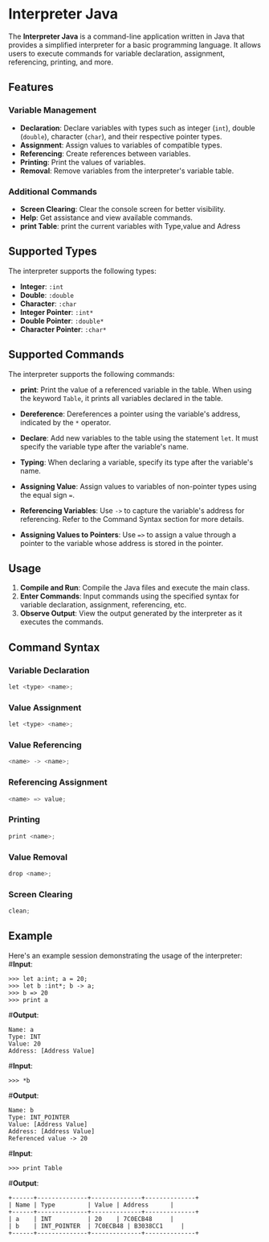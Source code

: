 # Interpreter Java

The **Interpreter Java** is a command-line application written in Java that provides a simplified interpreter for a basic programming language. It allows users to execute commands for variable declaration, assignment, referencing, printing, and more.

## Features

### Variable Management
- **Declaration**: Declare variables with types such as integer (`int`), double (`double`), character (`char`), and their respective pointer types.
- **Assignment**: Assign values to variables of compatible types.
- **Referencing**: Create references between variables.
- **Printing**: Print the values of variables.
- **Removal**: Remove variables from the interpreter's variable table.

### Additional Commands
- **Screen Clearing**: Clear the console screen for better visibility.
- **Help**: Get assistance and view available commands.
- **print Table**: print the current variables with Type,value and Adress

## Supported Types

The interpreter supports the following types:
- **Integer**: `:int`
- **Double**: `:double`
- **Character**: `:char`
- **Integer Pointer**: `:int*`
- **Double Pointer**: `:double*`
- **Character Pointer**: `:char*`

## Supported Commands

The interpreter supports the following commands:

- **print**: Print the value of a referenced variable in the table. When using the keyword `Table`, it prints all variables declared in the table.

- **Dereference**: Dereferences a pointer using the variable's address, indicated by the `*` operator.

- **Declare**: Add new variables to the table using the statement `let`. It must specify the variable type after the variable's name.

- **Typing**: When declaring a variable, specify its type after the variable's name.

- **Assigning Value**: Assign values to variables of non-pointer types using the equal sign `=`.

- **Referencing Variables**: Use `->` to capture the variable's address for referencing. Refer to the Command Syntax section for more details.

- **Assigning Values to Pointers**: Use `=>` to assign a value through a pointer to the variable whose address is stored in the pointer.



## Usage

1. **Compile and Run**: Compile the Java files and execute the main class.
2. **Enter Commands**: Input commands using the specified syntax for variable declaration, assignment, referencing, etc.
3. **Observe Output**: View the output generated by the interpreter as it executes the commands.

## Command Syntax

### Variable Declaration
```java
let <type> <name>;
```

### Value Assignment
```java
let <type> <name>;
```

### Value Referencing
```java
<name> -> <name>;
```
### Referencing Assignment
```java
<name> => value;
```
### Printing
```java
print <name>;
```

### Value Removal
```java
drop <name>;
```

### Screen Clearing
```java
clean;
```

## Example
Here's an example session demonstrating the usage of the interpreter:
#**Input**:
```
>>> let a:int; a = 20;
>>> let b :int*; b -> a;
>>> b => 20
>>> print a
```
#**Output**:
```
Name: a
Type: INT
Value: 20
Address: [Address Value]
```
#**Input**:
```
>>> *b
```
#**Output**:

```
Name: b
Type: INT_POINTER
Value: [Address Value]
Address: [Address Value]
Referenced value -> 20

```

#**Input**:
```
>>> print Table
```
#**Output**:

```
+------+--------------+--------------+--------------+
| Name | Type         | Value | Address      |
+------+--------------+--------------+--------------+
| a    | INT          | 20    | 7C0ECB48     |
| b    | INT_POINTER  | 7C0ECB48 | B3038CC1     |
+------+--------------+--------------+--------------+

```





